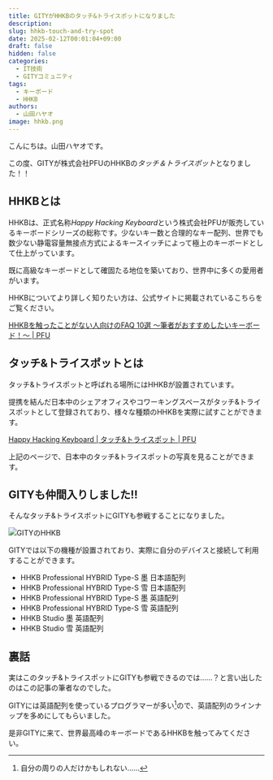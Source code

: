 ```yaml
---
title: GITYがHHKBのタッチ&トライスポットになりました
description:
slug: hhkb-touch-and-try-spot
date: 2025-02-12T00:01:04+09:00
draft: false
hidden: false
categories:
  - IT技術
  - GITYコミュニティ
tags:
  - キーボード
  - HHKB
authors: 
  - 山田ハヤオ
image: hhkb.png
---
```


こんにちは。山田ハヤオです。

この度、GITYが株式会社PFUのHHKBの*タッチ＆トライスポット*となりました！！

## HHKBとは

HHKBは、正式名称*Happy Hacking Keyboard*という株式会社PFUが販売しているキーボードシリーズの総称です。少ないキー数と合理的なキー配列、世界でも数少ない静電容量無接点方式によるキースイッチによって極上のキーボードとして仕上がっています。

既に高級なキーボードとして確固たる地位を築いており、世界中に多くの愛用者がいます。

HHKBについてより詳しく知りたい方は、公式サイトに掲載されているこちらをご覧ください。

[HHKBを触ったことがない人向けのFAQ 10選 ～筆者がおすすめしたいキーボード！～ \| PFU](https://happyhackingkb.com/jp/life/hhkb_life10.html)

## タッチ&トライスポットとは

タッチ&トライスポットと呼ばれる場所にはHHKBが設置されています。

提携を結んだ日本中のシェアオフィスやコワーキングスペースがタッチ&トライスポットとして登録されており、様々な種類のHHKBを実際に試すことができます。

[Happy Hacking Keyboard \| タッチ&トライスポット \| PFU](https://happyhackingkb.com/jp/showroom/#gunma)

上記のページで、日本中のタッチ&トライスポットの写真を見ることができます。

## GITYも仲間入りしました‼️

そんなタッチ&トライスポットにGITYも参戦することになりました。

![GITYのHHKB](hhkb.png)

GITYでは以下の機種が設置されており、実際に自分のデバイスと接続して利用することができます。

- HHKB Professional HYBRID Type-S 墨 日本語配列
- HHKB Professional HYBRID Type-S 雪 日本語配列
- HHKB Professional HYBRID Type-S 墨 英語配列
- HHKB Professional HYBRID Type-S 雪 英語配列
- HHKB Studio 墨 英語配列
- HHKB Studio 雪 英語配列

## 裏話

実はこのタッチ&トライスポットにGITYも参戦できるのでは……？と言い出したのはこの記事の筆者なのでした。

GITYには英語配列を使っているプログラマーが多い[^en-layout]ので、英語配列のラインナップを多めにしてもらいました。

是非GITYに来て、世界最高峰のキーボードであるHHKBを触ってみてください。

[^en-layout]: 自分の周りの人だけかもしれない……
